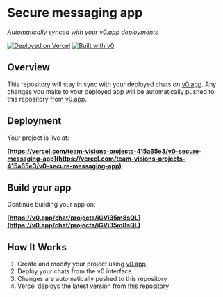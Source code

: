 # Secure messaging app

*Automatically synced with your [v0.app](https://v0.app) deployments*

[![Deployed on Vercel](https://img.shields.io/badge/Deployed%20on-Vercel-black?style=for-the-badge&logo=vercel)](https://vercel.com/team-visions-projects-415a65e3/v0-secure-messaging-app)
[![Built with v0](https://img.shields.io/badge/Built%20with-v0.app-black?style=for-the-badge)](https://v0.app/chat/projects/iGVi35m8sQL)

## Overview

This repository will stay in sync with your deployed chats on [v0.app](https://v0.app).
Any changes you make to your deployed app will be automatically pushed to this repository from [v0.app](https://v0.app).

## Deployment

Your project is live at:

**[https://vercel.com/team-visions-projects-415a65e3/v0-secure-messaging-app](https://vercel.com/team-visions-projects-415a65e3/v0-secure-messaging-app)**

## Build your app

Continue building your app on:

**[https://v0.app/chat/projects/iGVi35m8sQL](https://v0.app/chat/projects/iGVi35m8sQL)**

## How It Works

1. Create and modify your project using [v0.app](https://v0.app)
2. Deploy your chats from the v0 interface
3. Changes are automatically pushed to this repository
4. Vercel deploys the latest version from this repository
